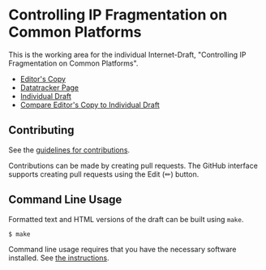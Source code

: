 # Controlling IP Fragmentation on Common Platforms

This is the working area for the individual Internet-Draft, "Controlling IP Fragmentation on Common Platforms".

* [Editor's Copy](https://marten-seemann.github.io/draft-seemann-tsvwg-udp-fragmentation/#go.draft-seemann-tsvwg-udp-fragmentation.html)
* [Datatracker Page](https://datatracker.ietf.org/doc/draft-seemann-tsvwg-udp-fragmentation)
* [Individual Draft](https://datatracker.ietf.org/doc/html/draft-seemann-tsvwg-udp-fragmentation)
* [Compare Editor's Copy to Individual Draft](draft-seemann-tsvwg-udp-fragmentation/#go.draft-seemann-tsvwg-udp-fragmentation.diff)


## Contributing

See the
[guidelines for contributions](https://github.com/marten-seemann/draft-seemann-tsvwg-udp-fragmentation/blob/main/CONTRIBUTING.md).

Contributions can be made by creating pull requests.
The GitHub interface supports creating pull requests using the Edit (✏) button.


## Command Line Usage

Formatted text and HTML versions of the draft can be built using `make`.

```sh
$ make
```

Command line usage requires that you have the necessary software installed.  See
[the instructions](https://github.com/martinthomson/i-d-template/blob/main/doc/SETUP.md).

